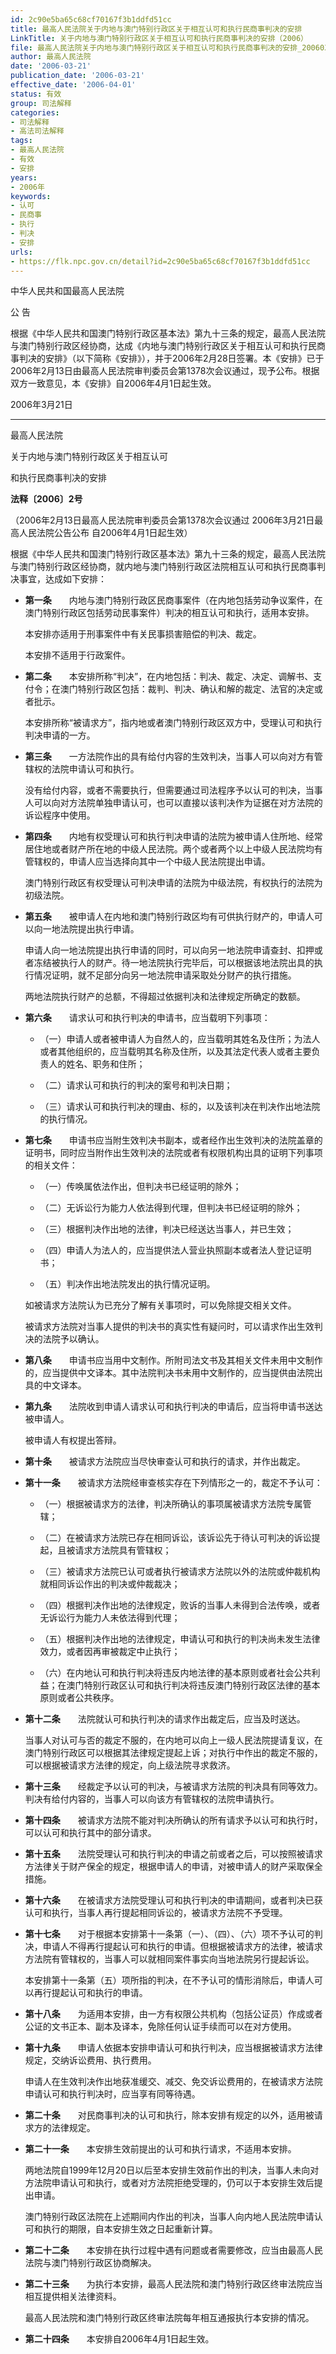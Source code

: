 ```yaml
---
id: 2c90e5ba65c68cf70167f3b1ddfd51cc
title: 最高人民法院关于内地与澳门特别行政区关于相互认可和执行民商事判决的安排
LinkTitle: 关于内地与澳门特别行政区关于相互认可和执行民商事判决的安排（2006）
file: 最高人民法院关于内地与澳门特别行政区关于相互认可和执行民商事判决的安排_20060321_2c90e5ba65c68cf70167f3b1ddfd51cc.docx
author: 最高人民法院
date: '2006-03-21'
publication_date: '2006-03-21'
effective_date: '2006-04-01'
status: 有效
group: 司法解释
categories:
- 司法解释
- 高法司法解释
tags:
- 最高人民法院
- 有效
- 安排
years:
- 2006年
keywords:
- 认可
- 民商事
- 执行
- 判决
- 安排
urls:
- https://flk.npc.gov.cn/detail?id=2c90e5ba65c68cf70167f3b1ddfd51cc
---
```


中华人民共和国最高人民法院

公 告

根据《中华人民共和国澳门特别行政区基本法》第九十三条的规定，最高人民法院与澳门特别行政区经协商，达成《内地与澳门特别行政区关于相互认可和执行民商事判决的安排》（以下简称《安排》），并于2006年2月28日签署。本《安排》已于2006年2月13日由最高人民法院审判委员会第1378次会议通过，现予公布。根据双方一致意见，本《安排》自2006年4月1日起生效。

2006年3月21日

---

最高人民法院

关于内地与澳门特别行政区关于相互认可

和执行民商事判决的安排

**法释〔2006〕2号**

（2006年2月13日最高人民法院审判委员会第1378次会议通过 2006年3月21日最高人民法院公告公布 自2006年4月1日起生效）

根据《中华人民共和国澳门特别行政区基本法》第九十三条的规定，最高人民法院与澳门特别行政区经协商，就内地与澳门特别行政区法院相互认可和执行民商事判决事宜，达成如下安排：

- **第一条**　　内地与澳门特别行政区民商事案件（在内地包括劳动争议案件，在澳门特别行政区包括劳动民事案件）判决的相互认可和执行，适用本安排。

  本安排亦适用于刑事案件中有关民事损害赔偿的判决、裁定。

  本安排不适用于行政案件。

- **第二条**　　本安排所称“判决”，在内地包括：判决、裁定、决定、调解书、支付令；在澳门特别行政区包括：裁判、判决、确认和解的裁定、法官的决定或者批示。

  本安排所称“被请求方”，指内地或者澳门特别行政区双方中，受理认可和执行判决申请的一方。

- **第三条**　　一方法院作出的具有给付内容的生效判决，当事人可以向对方有管辖权的法院申请认可和执行。

  没有给付内容，或者不需要执行，但需要通过司法程序予以认可的判决，当事人可以向对方法院单独申请认可，也可以直接以该判决作为证据在对方法院的诉讼程序中使用。

- **第四条**　　内地有权受理认可和执行判决申请的法院为被申请人住所地、经常居住地或者财产所在地的中级人民法院。两个或者两个以上中级人民法院均有管辖权的，申请人应当选择向其中一个中级人民法院提出申请。

  澳门特别行政区有权受理认可判决申请的法院为中级法院，有权执行的法院为初级法院。

- **第五条**　　被申请人在内地和澳门特别行政区均有可供执行财产的，申请人可以向一地法院提出执行申请。

  申请人向一地法院提出执行申请的同时，可以向另一地法院申请查封、扣押或者冻结被执行人的财产。待一地法院执行完毕后，可以根据该地法院出具的执行情况证明，就不足部分向另一地法院申请采取处分财产的执行措施。

  两地法院执行财产的总额，不得超过依据判决和法律规定所确定的数额。

- **第六条**　　请求认可和执行判决的申请书，应当载明下列事项：

  - （一）申请人或者被申请人为自然人的，应当载明其姓名及住所；为法人或者其他组织的，应当载明其名称及住所，以及其法定代表人或者主要负责人的姓名、职务和住所；

  - （二）请求认可和执行的判决的案号和判决日期；

  - （三）请求认可和执行判决的理由、标的，以及该判决在判决作出地法院的执行情况。

- **第七条**　　申请书应当附生效判决书副本，或者经作出生效判决的法院盖章的证明书，同时应当附作出生效判决的法院或者有权限机构出具的证明下列事项的相关文件：

  - （一）传唤属依法作出，但判决书已经证明的除外；

  - （二）无诉讼行为能力人依法得到代理，但判决书已经证明的除外；

  - （三）根据判决作出地的法律，判决已经送达当事人，并已生效；

  - （四）申请人为法人的，应当提供法人营业执照副本或者法人登记证明书；

  - （五）判决作出地法院发出的执行情况证明。

  如被请求方法院认为已充分了解有关事项时，可以免除提交相关文件。

  被请求方法院对当事人提供的判决书的真实性有疑问时，可以请求作出生效判决的法院予以确认。

- **第八条**　　申请书应当用中文制作。所附司法文书及其相关文件未用中文制作的，应当提供中文译本。其中法院判决书未用中文制作的，应当提供由法院出具的中文译本。

- **第九条**　　法院收到申请人请求认可和执行判决的申请后，应当将申请书送达被申请人。

  被申请人有权提出答辩。

- **第十条**　　被请求方法院应当尽快审查认可和执行的请求，并作出裁定。

- **第十一条**　　被请求方法院经审查核实存在下列情形之一的，裁定不予认可：

  - （一）根据被请求方的法律，判决所确认的事项属被请求方法院专属管辖；

  - （二）在被请求方法院已存在相同诉讼，该诉讼先于待认可判决的诉讼提起，且被请求方法院具有管辖权；

  - （三）被请求方法院已认可或者执行被请求方法院以外的法院或仲裁机构就相同诉讼作出的判决或仲裁裁决；

  - （四）根据判决作出地的法律规定，败诉的当事人未得到合法传唤，或者无诉讼行为能力人未依法得到代理；

  - （五）根据判决作出地的法律规定，申请认可和执行的判决尚未发生法律效力，或者因再审被裁定中止执行；

  - （六）在内地认可和执行判决将违反内地法律的基本原则或者社会公共利益；在澳门特别行政区认可和执行判决将违反澳门特别行政区法律的基本原则或者公共秩序。

- **第十二条**　　法院就认可和执行判决的请求作出裁定后，应当及时送达。

  当事人对认可与否的裁定不服的，在内地可以向上一级人民法院提请复议，在澳门特别行政区可以根据其法律规定提起上诉；对执行中作出的裁定不服的，可以根据被请求方法律的规定，向上级法院寻求救济。

- **第十三条**　　经裁定予以认可的判决，与被请求方法院的判决具有同等效力。判决有给付内容的，当事人可以向该方有管辖权的法院申请执行。

- **第十四条**　　被请求方法院不能对判决所确认的所有请求予以认可和执行时，可以认可和执行其中的部分请求。

- **第十五条**　　法院受理认可和执行判决的申请之前或者之后，可以按照被请求方法律关于财产保全的规定，根据申请人的申请，对被申请人的财产采取保全措施。

- **第十六条**　　在被请求方法院受理认可和执行判决的申请期间，或者判决已获认可和执行，当事人再行提起相同诉讼的，被请求方法院不予受理。

- **第十七条**　　对于根据本安排第十一条第（一）、（四）、（六）项不予认可的判决，申请人不得再行提起认可和执行的申请。但根据被请求方的法律，被请求方法院有管辖权的，当事人可以就相同案件事实向当地法院另行提起诉讼。

  本安排第十一条第（五）项所指的判决，在不予认可的情形消除后，申请人可以再行提起认可和执行的申请。

- **第十八条**　　为适用本安排，由一方有权限公共机构（包括公证员）作成或者公证的文书正本、副本及译本，免除任何认证手续而可以在对方使用。

- **第十九条**　　申请人依据本安排申请认可和执行判决，应当根据被请求方法律规定，交纳诉讼费用、执行费用。

  申请人在生效判决作出地获准缓交、减交、免交诉讼费用的，在被请求方法院申请认可和执行判决时，应当享有同等待遇。

- **第二十条**　　对民商事判决的认可和执行，除本安排有规定的以外，适用被请求方的法律规定。

- **第二十一条**　　本安排生效前提出的认可和执行请求，不适用本安排。

  两地法院自1999年12月20日以后至本安排生效前作出的判决，当事人未向对方法院申请认可和执行，或者对方法院拒绝受理的，仍可以于本安排生效后提出申请。

  澳门特别行政区法院在上述期间内作出的判决，当事人向内地人民法院申请认可和执行的期限，自本安排生效之日起重新计算。

- **第二十二条**　　本安排在执行过程中遇有问题或者需要修改，应当由最高人民法院与澳门特别行政区协商解决。

- **第二十三条**　　为执行本安排，最高人民法院和澳门特别行政区终审法院应当相互提供相关法律资料。

  最高人民法院和澳门特别行政区终审法院每年相互通报执行本安排的情况。

- **第二十四条**　　本安排自2006年4月1日起生效。
